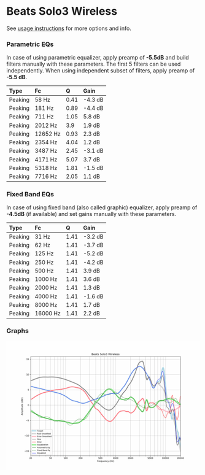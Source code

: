 # Beats Solo3 Wireless
See [usage instructions](https://github.com/jaakkopasanen/AutoEq#usage) for more options and info.

### Parametric EQs
In case of using parametric equalizer, apply preamp of **-5.5dB** and build filters manually
with these parameters. The first 5 filters can be used independently.
When using independent subset of filters, apply preamp of **-5.5 dB**.

| Type    | Fc       |    Q | Gain    |
|:--------|:---------|:-----|:--------|
| Peaking | 58 Hz    | 0.41 | -4.3 dB |
| Peaking | 181 Hz   | 0.89 | -4.4 dB |
| Peaking | 711 Hz   | 1.05 | 5.8 dB  |
| Peaking | 2012 Hz  | 3.9  | 1.9 dB  |
| Peaking | 12652 Hz | 0.93 | 2.3 dB  |
| Peaking | 2354 Hz  | 4.04 | 1.2 dB  |
| Peaking | 3487 Hz  | 2.45 | -3.1 dB |
| Peaking | 4171 Hz  | 5.07 | 3.7 dB  |
| Peaking | 5318 Hz  | 1.81 | -1.5 dB |
| Peaking | 7716 Hz  | 2.05 | 1.1 dB  |

### Fixed Band EQs
In case of using fixed band (also called graphic) equalizer, apply preamp of **-4.5dB**
(if available) and set gains manually with these parameters.

| Type    | Fc       |    Q | Gain    |
|:--------|:---------|:-----|:--------|
| Peaking | 31 Hz    | 1.41 | -3.2 dB |
| Peaking | 62 Hz    | 1.41 | -3.7 dB |
| Peaking | 125 Hz   | 1.41 | -5.2 dB |
| Peaking | 250 Hz   | 1.41 | -4.2 dB |
| Peaking | 500 Hz   | 1.41 | 3.9 dB  |
| Peaking | 1000 Hz  | 1.41 | 3.6 dB  |
| Peaking | 2000 Hz  | 1.41 | 1.3 dB  |
| Peaking | 4000 Hz  | 1.41 | -1.6 dB |
| Peaking | 8000 Hz  | 1.41 | 1.7 dB  |
| Peaking | 16000 Hz | 1.41 | 2.2 dB  |

### Graphs
![](./Beats%20Solo3%20Wireless.png)